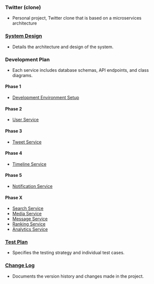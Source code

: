 ### Twitter (clone)
- Personal project, Twitter clone that is based on a microservices architecture


### [System Design](docs/system-design.md)
- Details the architecture and design of the system.


### Development Plan
- Each service includes database schemas, API endpoints, and class diagrams.

#### Phase 1
- [Development Environment Setup](development-setup.md)

#### Phase 2
- [User Service](user-service.md)

#### Phase 3 
- [Tweet Service](tweet-service.md)

#### Phase 4
- [Timeline Service](timeline-service.md)

#### Phase 5
- [Notification Service](notification-service.md)

#### Phase X
- [Search Service](search-service.md)
- [Media Service](media-service.md)
- [Message Service](message-service.md)
- [Ranking Service](ranking-service.md)
- [Analytics Service](analytic-service.md)



### [Test Plan](test-plan.md)
- Specifies the testing strategy and individual test cases.


### [Change Log](change-log.md)
- Documents the version history and changes made in the project.
